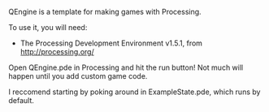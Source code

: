 QEngine is a template for making games with Processing.

To use it, you will need:

 * The Processing Development Environment v1.5.1, from <http://processing.org/>

Open QEngine.pde in Processing and hit the run button!
Not much will happen until you add custom game code.

I reccomend starting by poking around in ExampleState.pde, which runs by default.
